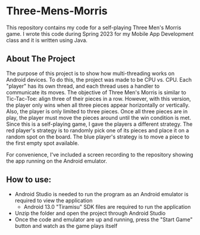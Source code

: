 # Three-Mens-Morris
This repository contains my code for a self-playing Three Men's Morris game. I wrote this code during Spring 2023 for my Mobile App Development class and it is written using Java.

## About The Project
The purpose of this project is to show how multi-threading works on Android devices. To do this, the project was made to be CPU vs. CPU. Each "player" has its own thread, and each thread uses a handler to communicate its moves. The objective of Three Men's Morris is similar to Tic-Tac-Toe: align three of their pieces in a row. However, with this version, the player only wins when all three pieces appear horizontally or vertically. Also, the player is only limited to three pieces. Once all three pieces are in play, the player must move the pieces around until the win condition is met. Since this is a self-playing game, I gave the players a different strategy. The red player's strategy is to randomly pick one of its pieces and place it on a random spot on the board. The blue player's strategy is to move a piece to the first empty spot available.

For convenience, I've included a screen recording to the repository showing the app running on the Android emulator.

## How to use:
- Android Studio is needed to run the program as an Android emulator is required to view the application
  - Android 13.0 "Tiramisu" SDK files are required to run the application
- Unzip the folder and open the project through Android Studio
- Once the code and emulator are up and running, press the "Start Game" button and watch as the game plays itself
